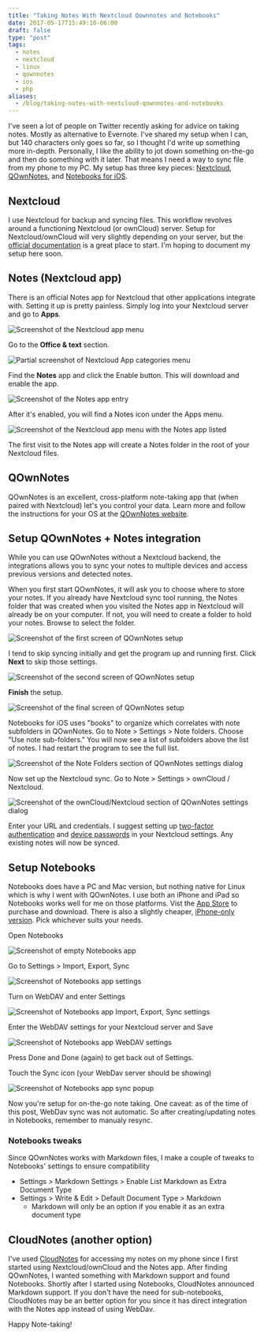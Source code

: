 ```yaml
---
title: "Taking Notes With Nextcloud Qownnotes and Notebooks"
date: 2017-05-17T15:49:10-06:00
draft: false
type: "post"
tags:
  - notes
  - nextcloud
  - linux
  - qownnotes
  - ios
  - php
aliases:
  - /blog/taking-notes-with-nextcloud-qownnotes-and-notebooks
---
```


I've seen a lot of people on Twitter recently asking for advice on taking notes. Mostly as alternative to Evernote. I've shared my setup when I can, but 140 characters only goes so far, so I thought I'd write up something more in-depth. Personally, I like the ability to jot down something on-the-go and then do something with it later. That means I need a way to sync file from my phone to my PC. My setup has three key pieces: [Nextcloud](https://nextcloud.com/), [QOwnNotes](http://www.qownnotes.org/), and [Notebooks for iOS](http://www.notebooksapp.com/).

## Nextcloud

I use Nextcloud for backup and syncing files. This workflow revolves around a functioning Nextcloud (or ownCloud) server. Setup for Nextcloud/ownCloud will very slightly depending on your server, but the [official documentation](https://docs.nextcloud.com/server/11/admin_manual/installation/index.html) is a great place to start. I'm hoping to document my setup here soon.

## Notes (Nextcloud app)

There is an official Notes app for Nextcloud that other applications integrate with. Setting it up is pretty painless. Simply log into your Nextcloud server and go to **Apps**.

![Screenshot of the Nextcloud app menu](/images/nextcloud-01.png 'Screenshot of the Nextcloud app menu')

Go to the **Office & text** section.

![Partial screenshot of Nextcloud App categories menu](/images/nextcloud-02.png 'Partial screenshot of Nextcloud App categories menu')

Find the **Notes** app and click the Enable button. This will download and enable the app.

![Screenshot of the Notes app entry](/images/nextcloud-03.png 'Screenshot of the Notes app entry')

After it's enabled, you will find a Notes icon under the Apps menu.

![Screenshot of the Nextcloud app menu with the Notes app listed](/images/nextcloud-04.png 'Screenshot of the Nextcloud app menu with the Notes app listed')

The first visit to the Notes app will create a Notes folder in the root of your Nextcloud files.

## QOwnNotes

QOwnNotes is an excellent, cross-platform note-taking app that (when paired with Nextcloud) let's you control your data. Learn more and follow the instructions for your OS at the [QOwnNotes website](http://www.qownnotes.org/installation).

## Setup QOwnNotes + Notes integration

While you can use QOwnNotes without a Nextcloud backend, the integrations allows you to sync your notes to multiple devices and access previous versions and detected notes.

When you first start QOwnNotes, it will ask you to choose where to store your notes. If you already have Nextcloud sync tool running, the Notes folder that was created when you visited the Notes app in Nextcloud will already be on your computer. If not, you will need to create a folder to hold your notes. Browse to select the folder.

![Screenshot of the first screen of QOwnNotes setup](/images/qownnotes-01.png 'Screenshot of the first screen of QOwnNotes setup')

I tend to skip syncing initially and get the program up and running first. Click **Next** to skip those settings.

![Screenshot of the second screen of QOwnNotes setup](/images/qownnotes-02.png 'Screenshot of the second screen of QOwnNotes setup')

**Finish** the setup.

![Screenshot of the final screen of QOwnNotes setup](/images/qownnotes-03.png 'Screenshot of the final screen of QOwnNotes setup')

Notebooks for iOS uses "books" to organize which correlates with note subfolders in QOwnNotes. Go to Note > Settings > Note folders. Choose "Use note sub-folders." You will now see a list of subfolders above the list of notes. I had restart the program to see the full list.

![Screenshot of the Note Folders section of QOwnNotes settings dialog](/images/qownnotes-04.png 'Screenshot of the Note Folders section of QOwnNotes settings dialog')

Now set up the Nextcloud sync. Go to Note > Settings > ownCloud / Nextcloud.

![Screenshot of the ownCloud/Nextcloud section of QOwnNotes settings dialog](/images/qownnotes-04.png 'Screenshot of the ownCloud/Nextcloud section of QOwnNotes settings dialog')

Enter your URL and credentials. I suggest setting up [two-factor authentication](https://docs.nextcloud.com/server/11/user_manual/user_2fa.html#using-client-applications-with-two-factor-authentication) and [device passwords](https://docs.nextcloud.com/server/11/user_manual/session_management.html) in your Nextcloud settings. Any existing notes will now be synced.

## Setup Notebooks

Notebooks does have a PC and Mac version, but nothing native for Linux which is why I went with QOwnNotes. I use both an iPhone and iPad so Notebooks works well for me on those platforms. Vist the [App Store](http://itunes.apple.com/app/id780438662?ls=1&mt=8) to purchase and download. There is also a slightly cheaper, [iPhone-only version](https://itunes.apple.com/us/app/notebooks-for-iphone/id780442075?mt=8). Pick whichever suits your needs.

Open Notebooks

![Screenshot of empty Notebooks app](/images/notebooks-01.png 'Screenshot of empty Notebooks app')

Go to Settings > Import, Export, Sync

![Screenshot of Notebooks app settings](/images/notebooks-02.png 'Screenshot of Notebooks app settings')

Turn on WebDAV and enter Settings

![Screenshot of Notebooks app Import, Export, Sync settings](/images/notebooks-03.png 'Screenshot of Notebooks app Import, Export, Sync settings')

Enter the WebDAV settings for your Nextcloud server and Save

![Screenshot of Notebooks app WebDAV settings](/images/notebooks-04.png 'Screenshot of Notebooks app WebDAV settings')

Press Done and Done (again) to get back out of Settings.

Touch the Sync icon (your WebDav server should be showing)

![Screenshot of Notebooks app sync popup](/images/notebooks-04.png 'Screenshot of Notebooks app sync popup')

Now you're setup for on-the-go note taking. One caveat: as of the time of this post, WebDav sync was not automatic. So after creating/updating notes in Notebooks, remember to manualy resync.

### Notebooks tweaks

Since QOwnNotes works with Markdown files, I make a couple of tweaks to Notebooks' settings to ensure compatibility

* Settings > Markdown Settings > Enable List Markdown as Extra Document Type
* Settings > Write & Edit > Default Document Type > Markdown
  * Markdown will only be an option if you enable it as an extra document type

## CloudNotes (another option)

I've used [CloudNotes](http://peterandlinda.com/cloudnotes/) for accessing my notes on my phone since I first started using Nextcloud/ownCloud and the Notes app. After finding QOwnNotes, I wanted something with Markdown support and found Notebooks. Shortly after I started using Notebooks, CloudNotes announced Markdown support. If you don't have the need for sub-notebooks, CloudNotes may be an better option for you since it has direct integration with the Notes app instead of using WebDav.

Happy Note-taking!
